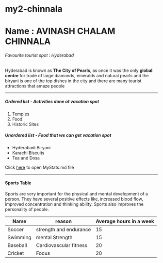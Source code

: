 # my2-chinnala
# Name : AVINASH CHALAM CHINNALA
######  Favourite tourist spot : Hyderabad 

Hyderabad is known as **The City of Pearls**, as once it was the only **global centre** for trade of large diamonds, emeralds and natural pearls and the biryani is one of the top dishes in the city and there are many tourist attractions that amaze people

***

##### Ordered list - Activities done at vacation spot
1. Temples
2. Food
3. Historic Sites


##### Unordered list - Food that we can get vacation spot
* Hyderabadi Biryani
* Karachi Biscuits
* Tea and Dosa

Click [here](MyStats.md) to open MyStats.md file

***
#### Sports Table

Sports are very important for the physical and mental development of a person. They have several positive effects like, increased blood flow, improved concentration and thinking ability. Sports also improves the personality of people.


| Name | reason | Average hours in a week |
| --- | --- | --- |
| Soccer | strength and endurance | 15 |
| Swimming |  mental Strength | 15 |
| Baseball | Cardiovascular fitness | 20 |
| Cricket |  Focus | 20 |


